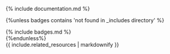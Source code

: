 {% include documentation.md %}


{%unless badges contains 'not found in _includes directory' %}
<div class="right-pane-widget--container no-top-border">
<div class="project-sub-link--wrapper">
{% include badges.md %}
</div>
</div>
{%endunless%}

<div class="right-pane-widget--container no-top-border project-sidebar-resource--wrapper">
{{ include.related_resources | markdownify }}
</div>